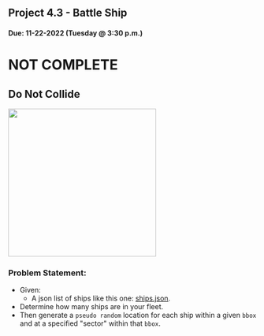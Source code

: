 ## Project 4.3 - Battle Ship
#### Due: 11-22-2022 (Tuesday @ 3:30 p.m.)

# NOT COMPLETE

## Do Not Collide
<img src="./images/collision.png" width="300">


### Problem Statement:

- Given:
  - A json list of ships like this one: [ships.json](ships.json).
- Determine how many ships are in your fleet.
- Then generate a `pseudo random` location for each ship within a given `bbox` and at a specified "sector" within that `bbox`.
